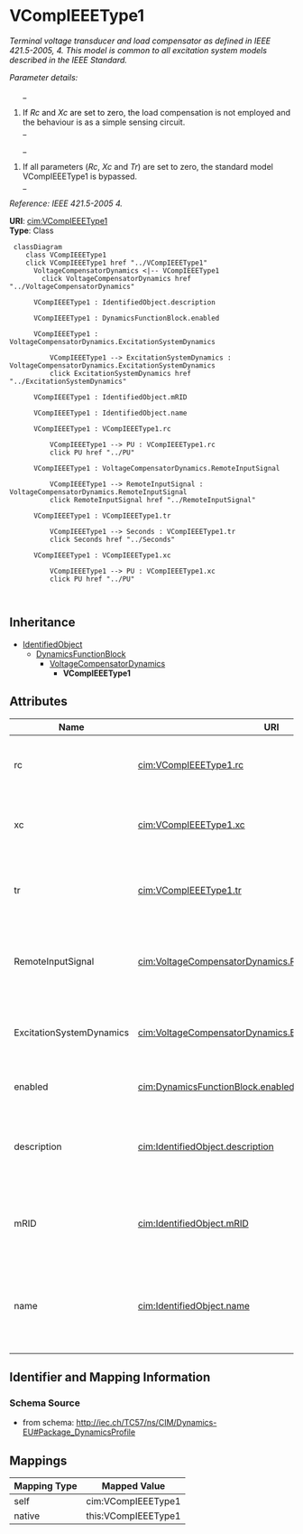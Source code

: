 # VCompIEEEType1


_<font color="#0f0f0f">Terminal voltage transducer and load compensator as defined in IEEE 421.5-2005, 4. This model is common to all excitation system models described in the IEEE Standard. </font>_

_<font color="#0f0f0f">Parameter details:</font>_

_<ol>_

_	<li><font color="#0f0f0f">If <i>Rc</i> and <i>Xc</i> are set to zero, the l</font>oad compensation is not employed and the behaviour is as a simple sensing circuit.</li>_

_</ol>_

_<ol>_

_	<li>If all parameters (<i>Rc</i>, <i>Xc</i> and <i>Tr</i>) are set to zero, the standard model VCompIEEEType1 is bypassed.</li>_

_</ol>_

_Reference: IEEE 421.5-2005 4._





**URI**: [cim:VCompIEEEType1](http://iec.ch/TC57/CIM100#VCompIEEEType1)<br />
**Type**: Class




```mermaid
 classDiagram
    class VCompIEEEType1
    click VCompIEEEType1 href "../VCompIEEEType1"
      VoltageCompensatorDynamics <|-- VCompIEEEType1
        click VoltageCompensatorDynamics href "../VoltageCompensatorDynamics"
      
      VCompIEEEType1 : IdentifiedObject.description
        
      VCompIEEEType1 : DynamicsFunctionBlock.enabled
        
      VCompIEEEType1 : VoltageCompensatorDynamics.ExcitationSystemDynamics
        
          VCompIEEEType1 --> ExcitationSystemDynamics : VoltageCompensatorDynamics.ExcitationSystemDynamics
          click ExcitationSystemDynamics href "../ExcitationSystemDynamics"
        
      VCompIEEEType1 : IdentifiedObject.mRID
        
      VCompIEEEType1 : IdentifiedObject.name
        
      VCompIEEEType1 : VCompIEEEType1.rc
        
          VCompIEEEType1 --> PU : VCompIEEEType1.rc
          click PU href "../PU"
        
      VCompIEEEType1 : VoltageCompensatorDynamics.RemoteInputSignal
        
          VCompIEEEType1 --> RemoteInputSignal : VoltageCompensatorDynamics.RemoteInputSignal
          click RemoteInputSignal href "../RemoteInputSignal"
        
      VCompIEEEType1 : VCompIEEEType1.tr
        
          VCompIEEEType1 --> Seconds : VCompIEEEType1.tr
          click Seconds href "../Seconds"
        
      VCompIEEEType1 : VCompIEEEType1.xc
        
          VCompIEEEType1 --> PU : VCompIEEEType1.xc
          click PU href "../PU"
        
      
```





## Inheritance
* [IdentifiedObject](IdentifiedObject.md)
    * [DynamicsFunctionBlock](DynamicsFunctionBlock.md)
        * [VoltageCompensatorDynamics](VoltageCompensatorDynamics.md)
            * **VCompIEEEType1**



## Attributes


| Name | URI | Cardinality and Range | Description | Inheritance |
| ---  | --- | --- | --- | --- |
| rc | [cim:VCompIEEEType1.rc](http://iec.ch/TC57/CIM100#VCompIEEEType1.rc) | 1 <br />  [PU](PU.md)  | <font color="#0f0f0f">Resistive component of compensation of a generator (<i>... | direct |
| xc | [cim:VCompIEEEType1.xc](http://iec.ch/TC57/CIM100#VCompIEEEType1.xc) | 1 <br />  [PU](PU.md)  | <font color="#0f0f0f">Reactive component of compensation of a generator (<i>X... | direct |
| tr | [cim:VCompIEEEType1.tr](http://iec.ch/TC57/CIM100#VCompIEEEType1.tr) | 1 <br />  [Seconds](Seconds.md)  | <font color="#0f0f0f">Time constant which is used for the combined voltage se... | direct |
| RemoteInputSignal | [cim:VoltageCompensatorDynamics.RemoteInputSignal](http://iec.ch/TC57/CIM100#VoltageCompensatorDynamics.RemoteInputSignal) | 0..1 <br />  [RemoteInputSignal](RemoteInputSignal.md)  | Remote input signal used by this voltage compensator model | [VoltageCompensatorDynamics](VoltageCompensatorDynamics.md) |
| ExcitationSystemDynamics | [cim:VoltageCompensatorDynamics.ExcitationSystemDynamics](http://iec.ch/TC57/CIM100#VoltageCompensatorDynamics.ExcitationSystemDynamics) | 1 <br />  [ExcitationSystemDynamics](ExcitationSystemDynamics.md)  | Excitation system model with which this voltage compensator is associated | [VoltageCompensatorDynamics](VoltageCompensatorDynamics.md) |
| enabled | [cim:DynamicsFunctionBlock.enabled](http://iec.ch/TC57/CIM100#DynamicsFunctionBlock.enabled) | 1 <br />  boolean  | Function block used indicator | [DynamicsFunctionBlock](DynamicsFunctionBlock.md) |
| description | [cim:IdentifiedObject.description](http://iec.ch/TC57/CIM100#IdentifiedObject.description) | 0..1 <br />  string  | The description is a free human readable text describing or naming the object | [IdentifiedObject](IdentifiedObject.md) |
| mRID | [cim:IdentifiedObject.mRID](http://iec.ch/TC57/CIM100#IdentifiedObject.mRID) | 1 <br />  string  | Master resource identifier issued by a model authority | [IdentifiedObject](IdentifiedObject.md) |
| name | [cim:IdentifiedObject.name](http://iec.ch/TC57/CIM100#IdentifiedObject.name) | 0..1 <br />  string  | The name is any free human readable and possibly non unique text naming the o... | [IdentifiedObject](IdentifiedObject.md) |









## Identifier and Mapping Information







### Schema Source


* from schema: http://iec.ch/TC57/ns/CIM/Dynamics-EU#Package_DynamicsProfile





## Mappings

| Mapping Type | Mapped Value |
| ---  | ---  |
| self | cim:VCompIEEEType1 |
| native | this:VCompIEEEType1 |




